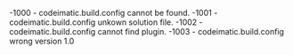 -1000 - codeimatic.build.config cannot be found.
-1001 - codeimatic.build.config unkown solution file.
-1002 - codeimatic.build.config cannot find plugin.
-1003 - codeimatic.build.config wrong version 1.0